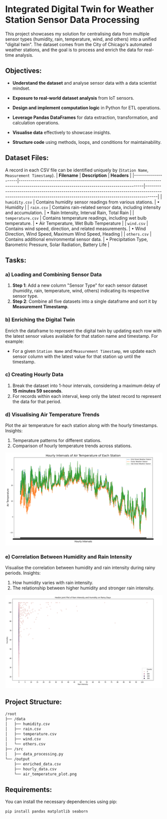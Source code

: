 # Integrated Digital Twin for Weather Station Sensor Data Processing

This project showcases my solution for centralising data from multiple sensor types (humidity, rain, temperature, wind, and others) into a unified "digital twin". The dataset comes from the City of Chicago's automated weather stations, and the goal is to process and enrich the data for real-time analysis.

  
## Objectives:
- **Understand the dataset** and analyse sensor data with a data scientist mindset.

- **Exposure to real-world dataset analysis** from IoT sensors.

- **Design and implement computation logic** in Python for ETL operations.

- **Leverage Pandas DataFrames** for data extraction, transformation, and calculation operations.

- **Visualise data** effectively to showcase insights.

- **Structure code** using methods, loops, and conditions for maintainability.

  
## Dataset Files:
A record in each CSV file can be identified uniquely by (`Station Name`, `Measurement Timestamp`).
| **Filename**       | **Description**                                                                                                                            | **Headers**                                                                                                                                                       |
|--------------------|--------------------------------------------------------------------------------------------------------------------------------------------|------------------------------------------------------------------------------------------------------------------------------------------------------------------|
| `humidity.csv`     | Contains humidity sensor readings from various stations.                                                                                   | • Humidity                                                                                                                                                        |
| `rain.csv`         | Contains rain-related sensor data, including intensity and accumulation.                                                                   | • Rain Intensity, Interval Rain, Total Rain                                                                                                          |
| `temperature.csv`  | Contains temperature readings, including wet bulb temperature.                                                                             | • Air Temperature, Wet Bulb Temperature                                                                                                                     |
| `wind.csv`         | Contains wind speed, direction, and related measurements.                                                                                  | • Wind Direction, Wind Speed, Maximum Wind Speed, Heading                                                                                       |
| `others.csv`       | Contains additional environmental sensor data.                                                                                             | • Precipitation Type, Barometric Pressure, Solar Radiation, Battery Life                                                                        |

  
## Tasks:

### a) Loading and Combining Sensor Data
1. **Step 1**: Add a new column "Sensor Type" for each sensor dataset (humidity, rain, temperature, wind, others) indicating its respective sensor type.
2. **Step 2**: Combine all five datasets into a single dataframe and sort it by **Measurement Timestamp**.



### b) Enriching the Digital Twin
Enrich the dataframe to represent the digital twin by updating each row with the latest sensor values available for that station name and timestamp. For example:

- For a given `Station Name` and `Measurement Timestamp`, we update each sensor column with the latest value for that station up until the timestamp.



### c) Creating Hourly Data
1. Break the dataset into 1-hour intervals, considering a maximum delay of **15 minutes 59 seconds**.
2. For records within each interval, keep only the latest record to represent the data for that period.



### d) Visualising Air Temperature Trends
Plot the air temperature for each station along with the hourly timestamps. Insights:

1. Temperature patterns for different stations.
2. Comparison of hourly temperature trends across stations.

![Output of Task d](assets/Output%20of%20Task%20d.png)

### e) Correlation Between Humidity and Rain Intensity
Visualise the correlation between humidity and rain intensity during rainy periods. Insights:

1. How humidity varies with rain intensity.
2. The relationship between higher humidity and stronger rain intensity.

![Output of Task e](assets/Output%20of%20Task%20e.png)

  
## Project Structure:
```
/root
├── /data
│   ├── humidity.csv
│   ├── rain.csv
│   ├── temperature.csv
│   ├── wind.csv
│   └── others.csv
├── /src
│   ├── data_processing.py
└── /output
    ├── enriched_data.csv
    ├── hourly_data.csv
    └── air_temperature_plot.png

```

   
## Requirements:
You can install the necessary dependencies using pip:
```bash
pip install pandas matplotlib seaborn
```

 